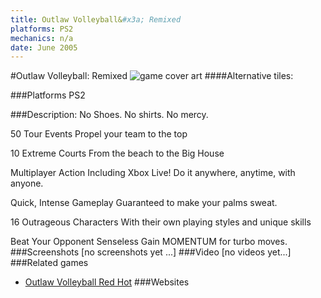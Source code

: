 ```yaml
---
title: Outlaw Volleyball&#x3a; Remixed
platforms: PS2
mechanics: n/a
date: June 2005
---
```

#Outlaw Volleyball: Remixed
![game cover art](//images.igdb.com/igdb/image/upload/t_cover_big/nebf5oyyvlbdneivqqlr.jpg "Logo Title Text 1")
####Alternative tiles:

###Platforms
PS2

###Description:
No Shoes. No shirts. No mercy. 
 
50 Tour Events 
Propel your team to the top 
 
10 Extreme Courts 
From the beach to the Big House 
 
Multiplayer Action Including Xbox Live! 
Do it anywhere, anytime, with anyone. 
 
Quick, Intense Gameplay 
Guaranteed to make your palms sweat. 
 
16 Outrageous Characters 
With their own playing styles and unique skills 
 
Beat Your Opponent Senseless 
Gain MOMENTUM for turbo moves.
###Screenshots
[no screenshots yet ...]
###Video
[no videos yet...]
###Related games
* [Outlaw Volleyball Red Hot](/games/outlaw-volleyball-red-hot-47379/)
###Websites


